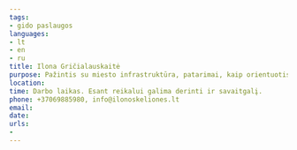 ```yaml
---
tags:
- gido paslaugos
languages:
- lt
- en
- ru
title: Ilona Gričialauskaitė
purpose: Pažintis su miesto infrastruktūra, patarimai, kaip orientuotis mieste. Taip pat nemokamos ekskursijos po miestą tiek vaikams, tiek ir šeimoms
location: 
time: Darbo laikas. Esant reikalui galima derinti ir savaitgalį. 
phone: +37069885980, info@ilonoskeliones.lt
email: 
date: 
urls:
- 
---
```


